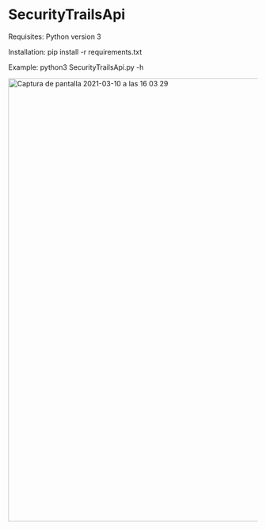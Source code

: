 # SecurityTrailsApi

Requisites: Python version 3

Installation: pip install -r requirements.txt

Example: python3 SecurityTrailsApi.py -h

<img width="895" alt="Captura de pantalla 2021-03-10 a las 16 03 29" src="https://user-images.githubusercontent.com/80391199/110649860-4bc47b00-81ba-11eb-948a-ab9247b9cfd7.png">

